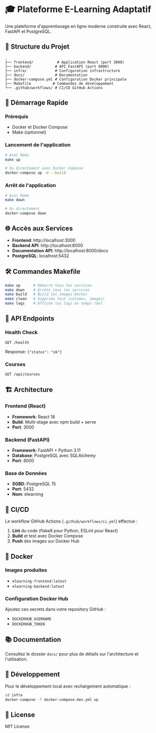 # 🎓 Plateforme E-Learning Adaptatif

Une plateforme d'apprentissage en ligne moderne construite avec React, FastAPI et PostgreSQL.

## 📁 Structure du Projet

```
.
├── frontend/           # Application React (port 3000)
├── backend/           # API FastAPI (port 8000)
├── infra/             # Configuration infrastructure
├── docs/              # Documentation
├── docker-compose.yml # Configuration Docker principale
├── Makefile          # Commandes de développement
└── .github/workflows/ # CI/CD GitHub Actions
```

## 🚀 Démarrage Rapide

### Prérequis
- Docker et Docker Compose
- Make (optionnel)

### Lancement de l'application

```bash
# Avec Make
make up

# Ou directement avec Docker Compose
docker-compose up -d --build
```

### Arrêt de l'application

```bash
# Avec Make
make down

# Ou directement
docker-compose down
```

## 🌐 Accès aux Services

- **Frontend**: http://localhost:3000
- **Backend API**: http://localhost:8000
- **Documentation API**: http://localhost:8000/docs
- **PostgreSQL**: localhost:5432

## 🛠️ Commandes Makefile

```bash
make up      # Démarre tous les services
make down    # Arrête tous les services
make build   # Build les images Docker
make clean   # Supprime tout (volumes, images)
make logs    # Affiche les logs en temps réel
```

## 📡 API Endpoints

### Health Check
```http
GET /health
```
Response: `{"status": "ok"}`

### Courses
```http
GET /api/courses
```

## 🏗️ Architecture

### Frontend (React)
- **Framework**: React 18
- **Build**: Multi-stage avec npm build + serve
- **Port**: 3000

### Backend (FastAPI)
- **Framework**: FastAPI + Python 3.11
- **Database**: PostgreSQL avec SQLAlchemy
- **Port**: 8000

### Base de Données
- **SGBD**: PostgreSQL 15
- **Port**: 5432
- **Nom**: elearning

## 🔄 CI/CD

Le workflow GitHub Actions (`.github/workflows/ci.yml`) effectue :

1. **Lint** du code (flake8 pour Python, ESLint pour React)
2. **Build** et test avec Docker Compose
3. **Push** des images sur Docker Hub

## 🐳 Docker

### Images produites
- `elearning-frontend:latest`
- `elearning-backend:latest`

### Configuration Docker Hub
Ajoutez ces secrets dans votre repository GitHub :
- `DOCKERHUB_USERNAME`
- `DOCKERHUB_TOKEN`

## 📚 Documentation

Consultez le dossier `docs/` pour plus de détails sur l'architecture et l'utilisation.

## 🧪 Développement

Pour le développement local avec rechargement automatique :

```bash
cd infra
docker-compose -f docker-compose.dev.yml up
```

## 📝 License

MIT License
